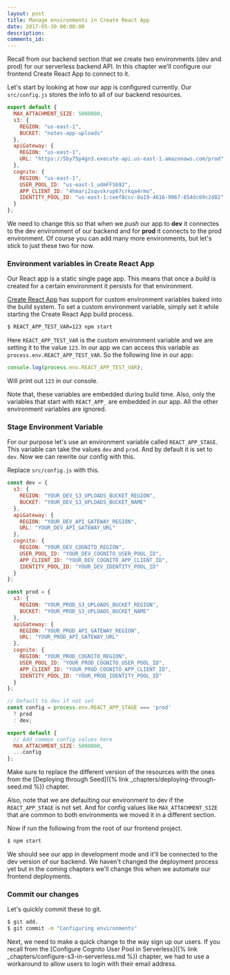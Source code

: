 ```yaml
---
layout: post
title: Manage environments in Create React App
date: 2017-05-30 00:00:00
description:
comments_id:
---
```


Recall from our backend section that we create two environments (dev and prod) for our serverless backend API. In this chapter we'll configure our frontend Create React App to connect to it.

Let's start by looking at how our app is configured currently. Our `src/config.js` stores the info to all of our backend resources.

``` js
export default {
  MAX_ATTACHMENT_SIZE: 5000000,
  s3: {
    REGION: "us-east-1",
    BUCKET: "notes-app-uploads"
  },
  apiGateway: {
    REGION: "us-east-1",
    URL: "https://5by75p4gn3.execute-api.us-east-1.amazonaws.com/prod"
  },
  cognito: {
    REGION: "us-east-1",
    USER_POOL_ID: "us-east-1_udmFFSb92",
    APP_CLIENT_ID: "4hmari2sqvskrup67crkqa4rmo",
    IDENTITY_POOL_ID: "us-east-1:ceef8ccc-0a19-4616-9067-854dc69c2d82"
  }
};
```

We need to change this so that when we *push* our app to **dev** it connectes to the dev environment of our backend and for **prod** it connects to the prod environment. Of course you can add many more environments, but let's stick to just these two for now.

### Environment variables in Create React App

Our React app is a static single page app. This means that once a *build* is created for a certain environment it persists for that environment.

[Create React App](https://github.com/facebookincubator/create-react-app/blob/master/packages/react-scripts/template/README.md#adding-custom-environment-variables) has support for custom environment variables baked into the build system. To set a custom environment variable, simply set it while starting the Create React App build process.

``` bash
$ REACT_APP_TEST_VAR=123 npm start
```

Here `REACT_APP_TEST_VAR` is the custom environment variable and we are setting it to the value `123`. In our app we can access this variable as `process.env.REACT_APP_TEST_VAR`. So the following line in our app:

``` js
console.log(process.env.REACT_APP_TEST_VAR);
```

Will print out `123` in our console.

Note that, these variables are embedded during build time. Also, only the variables that start with `REACT_APP_` are embedded in our app. All the other environment variables are ignored.

### Stage Environment Variable

For our purpose let's use an environment variable called `REACT_APP_STAGE`. This variable can take the values `dev` and `prod`. And by default it is set to `dev`. Now we can rewrite our config with this.

Replace `src/config.js` with this.

``` js
const dev = {
  s3: {
    REGION: "YOUR_DEV_S3_UPLOADS_BUCKET_REGION",
    BUCKET: "YOUR_DEV_S3_UPLOADS_BUCKET_NAME"
  },
  apiGateway: {
    REGION: "YOUR_DEV_API_GATEWAY_REGION",
    URL: "YOUR_DEV_API_GATEWAY_URL"
  },
  cognito: {
    REGION: "YOUR_DEV_COGNITO_REGION",
    USER_POOL_ID: "YOUR_DEV_COGNITO_USER_POOL_ID",
    APP_CLIENT_ID: "YOUR_DEV_COGNITO_APP_CLIENT_ID",
    IDENTITY_POOL_ID: "YOUR_DEV_IDENTITY_POOL_ID"
  }
};

const prod = {
  s3: {
    REGION: "YOUR_PROD_S3_UPLOADS_BUCKET_REGION",
    BUCKET: "YOUR_PROD_S3_UPLOADS_BUCKET_NAME"
  },
  apiGateway: {
    REGION: "YOUR_PROD_API_GATEWAY_REGION",
    URL: "YOUR_PROD_API_GATEWAY_URL"
  },
  cognito: {
    REGION: "YOUR_PROD_COGNITO_REGION",
    USER_POOL_ID: "YOUR_PROD_COGNITO_USER_POOL_ID",
    APP_CLIENT_ID: "YOUR_PROD_COGNITO_APP_CLIENT_ID",
    IDENTITY_POOL_ID: "YOUR_PROD_IDENTITY_POOL_ID"
  }
};

// Default to dev if not set
const config = process.env.REACT_APP_STAGE === 'prod'
  ? prod
  : dev;

export default {
  // Add common config values here
  MAX_ATTACHMENT_SIZE: 5000000,
  ...config
};
```

Make sure to replace the different version of the resources with the ones from the [Deploying through Seed]({% link _chapters/deploying-through-seed.md %}) chapter.

Also, note that we are defaulting our environment to dev if the `REACT_APP_STAGE` is not set. And for config values like `MAX_ATTACHMENT_SIZE` that are common to both environments we moved it in a different section.

Now if run the following from the root of our frontend project.

``` bash
$ npm start
```

We should see our app in development mode and it'll be connected to the dev version of our backend. We haven't changed the deployment process yet but in the coming chapters we'll change this when we automate our frontend deployments.

### Commit our changes

Let's quickly commit these to git.

``` bash
$ git add.
$ git commit -m "Configuring environments"
```

Next, we need to make a quick change to the way sign up our users. If you recall from the [Configure Cognito User Pool in Serverless]({% link _chapters/configure-s3-in-serverless.md %}) chapter, we had to use a workaround to allow users to login with their email address.
